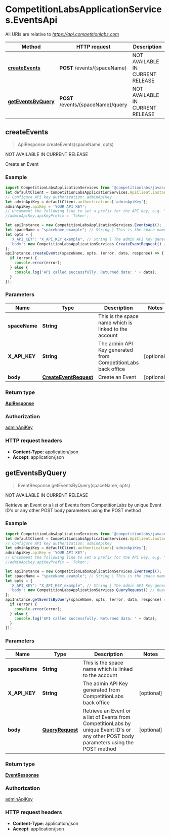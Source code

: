 # CompetitionLabsApplicationServices.EventsApi

All URIs are relative to *https://api.competitionlabs.com*

Method | HTTP request | Description
------------- | ------------- | -------------
[**createEvents**](EventsApi.md#createEvents) | **POST** /events/{spaceName} | NOT AVAILABLE IN CURRENT RELEASE
[**getEventsByQuery**](EventsApi.md#getEventsByQuery) | **POST** /events/{spaceName}/query | NOT AVAILABLE IN CURRENT RELEASE



## createEvents

> ApiResponse createEvents(spaceName, opts)

NOT AVAILABLE IN CURRENT RELEASE

Create an Event

### Example

```javascript
import CompetitionLabsApplicationServices from '@competitionlabs/javascript-sdk';
let defaultClient = CompetitionLabsApplicationServices.ApiClient.instance;
// Configure API key authorization: adminApiKey
let adminApiKey = defaultClient.authentications['adminApiKey'];
adminApiKey.apiKey = 'YOUR API KEY';
// Uncomment the following line to set a prefix for the API key, e.g. "Token" (defaults to null)
//adminApiKey.apiKeyPrefix = 'Token';

let apiInstance = new CompetitionLabsApplicationServices.EventsApi();
let spaceName = "spaceName_example"; // String | This is the space name which is linked to the account
let opts = {
  'X_API_KEY': "X_API_KEY_example", // String | The admin API Key generated from CompetitionLabs back office
  'body': new CompetitionLabsApplicationServices.CreateEventRequest() // CreateEventRequest | Create an Event
};
apiInstance.createEvents(spaceName, opts, (error, data, response) => {
  if (error) {
    console.error(error);
  } else {
    console.log('API called successfully. Returned data: ' + data);
  }
});
```

### Parameters


Name | Type | Description  | Notes
------------- | ------------- | ------------- | -------------
 **spaceName** | **String**| This is the space name which is linked to the account | 
 **X_API_KEY** | **String**| The admin API Key generated from CompetitionLabs back office | [optional] 
 **body** | [**CreateEventRequest**](CreateEventRequest.md)| Create an Event | [optional] 

### Return type

[**ApiResponse**](ApiResponse.md)

### Authorization

[adminApiKey](../README.md#adminApiKey)

### HTTP request headers

- **Content-Type**: application/json
- **Accept**: application/json


## getEventsByQuery

> EventResponse getEventsByQuery(spaceName, opts)

NOT AVAILABLE IN CURRENT RELEASE

Retrieve an Event or a list of Events from CompetitionLabs by unique Event ID&#39;s or any other POST body parameters using the POST method

### Example

```javascript
import CompetitionLabsApplicationServices from '@competitionlabs/javascript-sdk';
let defaultClient = CompetitionLabsApplicationServices.ApiClient.instance;
// Configure API key authorization: adminApiKey
let adminApiKey = defaultClient.authentications['adminApiKey'];
adminApiKey.apiKey = 'YOUR API KEY';
// Uncomment the following line to set a prefix for the API key, e.g. "Token" (defaults to null)
//adminApiKey.apiKeyPrefix = 'Token';

let apiInstance = new CompetitionLabsApplicationServices.EventsApi();
let spaceName = "spaceName_example"; // String | This is the space name which is linked to the account
let opts = {
  'X_API_KEY': "X_API_KEY_example", // String | The admin API Key generated from CompetitionLabs back office
  'body': new CompetitionLabsApplicationServices.QueryRequest() // QueryRequest | Retrieve an Event or a list of Events from CompetitionLabs by unique Event ID's or any other POST body parameters using the POST method
};
apiInstance.getEventsByQuery(spaceName, opts, (error, data, response) => {
  if (error) {
    console.error(error);
  } else {
    console.log('API called successfully. Returned data: ' + data);
  }
});
```

### Parameters


Name | Type | Description  | Notes
------------- | ------------- | ------------- | -------------
 **spaceName** | **String**| This is the space name which is linked to the account | 
 **X_API_KEY** | **String**| The admin API Key generated from CompetitionLabs back office | [optional] 
 **body** | [**QueryRequest**](QueryRequest.md)| Retrieve an Event or a list of Events from CompetitionLabs by unique Event ID&#39;s or any other POST body parameters using the POST method | [optional] 

### Return type

[**EventResponse**](EventResponse.md)

### Authorization

[adminApiKey](../README.md#adminApiKey)

### HTTP request headers

- **Content-Type**: application/json
- **Accept**: application/json

